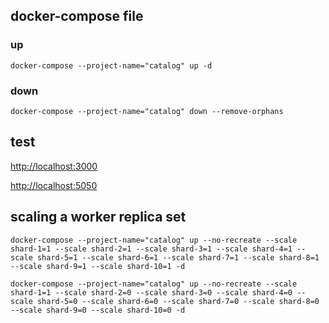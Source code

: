 ## docker-compose file
### up
`docker-compose --project-name="catalog" up -d`

### down
`docker-compose --project-name="catalog" down --remove-orphans`

## test
[http://localhost:3000](http://localhost:3000)

[http://localhost:5050](http://localhost:5050)

## scaling a worker replica set
`docker-compose --project-name="catalog" up --no-recreate --scale shard-1=1 --scale shard-2=1 --scale shard-3=1 --scale shard-4=1 --scale shard-5=1 --scale shard-6=1 --scale shard-7=1 --scale shard-8=1 --scale shard-9=1 --scale shard-10=1 -d`

`docker-compose --project-name="catalog" up --no-recreate --scale shard-1=1 --scale shard-2=0 --scale shard-3=0 --scale shard-4=0 --scale shard-5=0 --scale shard-6=0 --scale shard-7=0 --scale shard-8=0 --scale shard-9=0 --scale shard-10=0 -d`